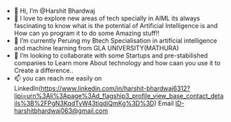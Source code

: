 - 👋 Hi, I’m @Harshit Bhardwaj
- 👀 I love to explore new areas of tech specially in AIML its always fascinating  to know what is the potential of Artificial Intelligence is and How can yo program it to do some Amazing stuff!!
- 🌱 I’m currently Peruing my Btech Specialisation in artificial intelligence and machine learning from GLA UNIVERSITY(MATHURA)
- 💞️ I’m looking to collaborate with some Startups and pre-stabilished companies to Learn more About technology and how caan you use it to Create a difference.. 
- 📫 you can reach me easily on LinkedIn(https://www.linkedin.com/in/harshit-bhardwaj6312?lipi=urn%3Ali%3Apage%3Ad_flagship3_profile_view_base_contact_details%3B%2FPgN3KqdTyW43tiqdiQmKg%3D%3D)
      Email ID-harshitbhardwaj063@gmail.com
<!---
harshitbhardwaj063/harshitbhardwaj063 is a ✨ special ✨ repository because its `README.md` (this file) appears on your GitHub profile.
You can click the Preview link to take a look at your changes.
--->
